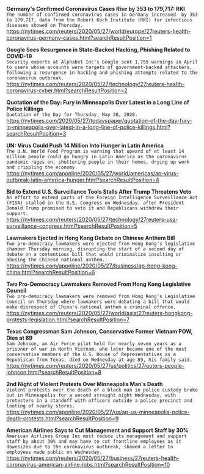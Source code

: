 **Germany's Confirmed Coronavirus Cases Rise by 353 to 179,717: RKI**\
`The number of confirmed coronavirus cases in Germany increased  by 353 to 179,717, data from the Robert Koch Institute (RKI) for infectious diseases showed on Thursday.`\
https://nytimes.com/reuters/2020/05/27/world/europe/27reuters-health-coronavirus-germany-cases.html?searchResultPosition=1

**Google Sees Resurgence in State-Backed Hacking, Phishing Related to COVID-19**\
`Security experts at Alphabet Inc's Google sent 1,755 warnings in April to users whose accounts were targets of government-backed attackers, following a resurgence in hacking and phishing attempts related to the coronavirus outbreak.`\
https://nytimes.com/reuters/2020/05/27/technology/27reuters-health-coronavirus-cyber.html?searchResultPosition=2

**Quotation of the Day: Fury in Minneapolis Over Latest in a Long Line of Police Killings**\
`Quotation of the Day for Thursday, May 28, 2020.`\
https://nytimes.com/2020/05/27/todayspaper/quotation-of-the-day-fury-in-minneapolis-over-latest-in-a-long-line-of-police-killings.html?searchResultPosition=3

**UN: Virus Could Push 14 Million Into Hunger in Latin America**\
`The U.N. World Food Program is warning that upward of at least 14 million people could go hungry in Latin America as the coronavirus pandemic rages on, shuttering people in their homes, drying up work and crippling the economy.`\
https://nytimes.com/aponline/2020/05/27/world/americas/ap-virus-outbreak-latin-america-hunger.html?searchResultPosition=4

**Bid to Extend U.S. Surveillance Tools Stalls After Trump Threatens Veto**\
`An effort to extend parts of the Foreign Intelligence Surveillance Act (FISA) stalled in the U.S. Congress on Wednesday, after President Donald Trump promised to veto it and Republicans withdrew their support. `\
https://nytimes.com/reuters/2020/05/27/technology/27reuters-usa-surveillance-congress.html?searchResultPosition=5

**Lawmakers Ejected in Hong Kong Debate on Chinese Anthem Bill**\
`Two pro-democracy lawmakers were ejected from Hong Kong's legislative chamber Thursday morning, disrupting the start of a second day of debate on a contentious bill that would criminalize insulting or abusing the Chinese national anthem.`\
https://nytimes.com/aponline/2020/05/27/business/ap-hong-kong-china.html?searchResultPosition=6

**Two Pro-Democracy Lawmakers Removed From Hong Kong Legislative Council**\
`Two pro-democracy lawmakers were removed from Hong Kong's Legislative Council on Thursday where lawmakers were debating a bill that would make disrespect of China's national anthem a criminal offence. `\
https://nytimes.com/reuters/2020/05/27/world/asia/27reuters-hongkong-protests-legislation.html?searchResultPosition=7

**Texas Congressman Sam Johnson, Conservative Former Vietnam POW, Dies at 89**\
`Sam Johnson, an Air Force pilot held for nearly seven years as a prisoner of war in North Vietnam, who later became one of the most conservative members of the U.S. House of Representatives as a Republican from Texas, died on Wednesday at age 89, his family said.`\
https://nytimes.com/reuters/2020/05/27/us/politics/27reuters-people-johnson.html?searchResultPosition=8

**2nd Night of Violent Protests Over Minneapolis Man's Death**\
`Violent protests over the death of a black man in police custody broke out in Minneapolis for a second straight night Wednesday, with protesters in a standoff with officers outside a police precinct and looting of nearby stores.`\
https://nytimes.com/aponline/2020/05/27/us/ap-us-minneapolis-police-death-protests.html?searchResultPosition=9

**American Airlines Says to Cut Management and Support Staff by 30%**\
`American Airlines Group Inc must reduce its management and support staff by about 30% and may have to cut frontline employees as it downsizes due to the coronavirus outbreak, showed a letter to employees made public on Wednesday.`\
https://nytimes.com/reuters/2020/05/27/business/27reuters-health-coronavirus-american-airline-jobs.html?searchResultPosition=10

